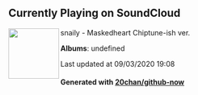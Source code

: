 ## Currently Playing on SoundCloud

[<img align="left" width="100" src="https://i1.sndcdn.com/artworks-000121448506-o7jxsd-t50x50.jpg">](https://soundcloud.com/iamveryrandom/maskedheart-chiptune-ish-ver)

snaily - Maskedheart Chiptune-ish ver.

**Albums**: undefined

Last updated at 09/03/2020 19:08

#### Generated with [20chan/github-now](https://github.com/20chan/github-now)


<!--
**20chan/20chan** is a ✨ _special_ ✨ repository because its `README.md` (this file) appears on your GitHub profile.

Here are some ideas to get you started:

- 🔭 I’m currently working on ...
- 🌱 I’m currently learning ...
- 👯 I’m looking to collaborate on ...
- 🤔 I’m looking for help with ...
- 💬 Ask me about ...
- 📫 How to reach me: ...
- 😄 Pronouns: ...
- ⚡ Fun fact: ...
-->
